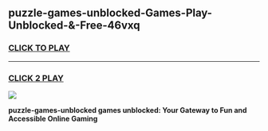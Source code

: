
## puzzle-games-unblocked-Games-Play-Unblocked-&-Free-46vxq
<h3>
<a href="https://premium76.site?title=puzzle-games-unblocked&ref=24A">CLICK TO PLAY</a></h3>
<hr>

<h3>
<a href="https://premium76.site?title=puzzle-games-unblocked&ref=24A">CLICK 2 PLAY</a>
  
</h3>

<a href="https://premium76.site?title=puzzle-games-unblocked&ref=24A"><img src="https://clearcache.store/games.png"></a>


**puzzle-games-unblocked games unblocked: Your Gateway to Fun and Accessible Online Gaming**
